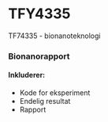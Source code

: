 # TFY4335
TF74335 - bionanoteknologi

### Bionanorapport
#### Inkluderer:
- Kode for eksperiment
- Endelig resultat
- Rapport

